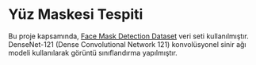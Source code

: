 # Yüz Maskesi Tespiti

Bu proje kapsamında, [Face Mask Detection Dataset](https://www.kaggle.com/datasets/omkargurav/face-mask-dataset) veri seti kullanılmıştır. DenseNet-121 (Dense Convolutional Network 121) konvolüsyonel sinir ağı modeli kullanılarak görüntü sınıflandırma yapılmıştır.

